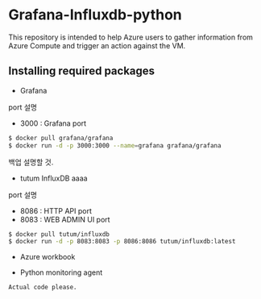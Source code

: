 # Grafana-Influxdb-python
This repository is intended to help Azure users to gather information from Azure Compute and trigger an action against the VM.

## Installing required packages

* Grafana

port 설명
- 3000 : Grafana port

```bash
$ docker pull grafana/grafana
$ docker run -d -p 3000:3000 --name=grafana grafana/grafana
```
백업 설명할 것.

* tutum InfluxDB
aaaa

port 설명
- 8086 : HTTP API port
- 8083 : WEB ADMIN UI port

```bash
$ docker pull tutum/influxdb
$ docker run -d -p 8083:8083 -p 8086:8086 tutum/influxdb:latest
```
* Azure workbook

* Python monitoring agent
```bash
Actual code please.
```
